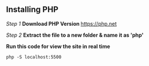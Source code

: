 <h2>Installing PHP</h2>

<i>Step 1</i>
<b> Download PHP Version </b>
https://php.net

<i>Step 2</i>
<b> Extract the file to a new folder & name it as 'php' </b>



<b> Run this code for view the site in real time </b>

    php -S localhost:5500
